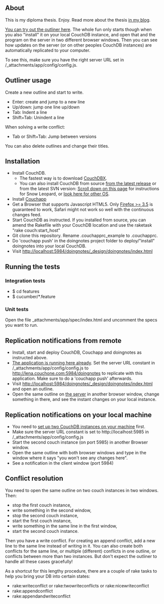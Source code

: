 ## About

This is my diploma thesis. Enjoy. Read more about the thesis <a href="http://lenaherrmann.net/tag/thesis">in my blog</a>.

<a href=" http://lena.couchone.com:5984/doingnotes">You can try out the outliner here</a>. The whole fun only starts though when you also "install" it on your local CouchDB instance, and open that and the program on the server in two different browser windows. Then you can see how updates on the server (or on other peoples CouchDB instances) are automatically replicated to your computer.

To see this, make sure you have the right server URL set in /_attachments/app/config/config.js.

## Outliner usage

Create a new outline and start to write.

- Enter: create and jump to a new line
- Up/down: jump one line up/down
- Tab: Indent a line
- Shift+Tab: Unindent a line

When solving a write conflict:

- Tab or Shift+Tab: Jump between versions

You can also delete outlines and change their titles.

## Installation

- Install CouchDB. 
  - The fastest way is to download <a href="http://janl.github.com/couchdbx/">CouchDBX</a>.
  - You can also install CouchDB from source <a href="http://couchdb.apache.org/downloads.html">from the latest release</a> or from the latest SVN version: <a href="http://wiki.apache.org/couchdb/Installing_on_OSX">Scroll down on this page</a> for instructions for Snow Leopard, or <a href="http://wiki.apache.org/couchdb/Installation">look here for other OS</a>.
- Install <a href="http://couchapp.org/page/index">Couchapp</a>
- Get a Browser that supports Javascript HTML5. Only <a href="http://getfirefox.com/">Firefox >= 3.5</a> is guaranteed to work, Safari might not work so well with the continuous changes feed.
- Start CouchDB as instructed. If you installed from source, you can amend the Rakefile with your CouchDB location and use the raketask "rake couch:start_host"
- Git clone this repository. Rename .couchapprc_example to .couchapprc.
- Do 'couchapp push' in the doingnotes project folder to deploy/"install" doingnotes into your local CouchDB.
- Visit <a href="http://localhost:5984/doingnotes/_design/doingnotes/index.html">http://localhost:5984/doingnotes/_design/doingnotes/index.html</a>

## Running the tests

### Integration tests

- $ cd features
- $ cucumber/*.feature

### Unit tests
Open the file _attachments/app/spec/index.html and uncomment the specs you want to run. 

## Replication notifications from remote

- Install, start and deploy CouchDB, Couchapp and doingnotes as instructed above.
- <a href=" http://lena.couchone.com:5984/doingnotes/_design/doingnotes/index.html#/outlines/">The application is running here already</a>. Set the server URL constant in /_attachments/app/config/config.js to http://lena.couchone.com:5984/doingnotes to replicate with this application. Make sure to do a 'couchapp push' afterwards.
- Visit <a href="http://localhost:5984/doingnotes/_design/doingnotes/index.html">http://localhost:5984/doingnotes/_design/doingnotes/index.html</a> and open an outline.
- Open the same outline on <a href=" http://lena.couchone.com:5984/doingnotes/_design/doingnotes/index.html#/outlines/">the server</a> in another browser window, change something in there, and see the instant changes on your local instance.


## Replication notifications on your local machine

- You need to <a href="http://code.google.com/p/couchdb-lounge/wiki/SettingUpTwoCouchInstances">set up two CouchDB instances on your machine</a> first. 
- Make sure the server URL constant is set to http://localhost:5985 in /_attachments/app/config/config.js
- Start the second couch instance (on port 5985) in another Browser window. 
- Open the same outline with both browser windows and type in the window where it says "you won't see any changes here".
- See a notification in the client window (port 5984)

## Conflict resolution 

You need to open the same outline on two couch instances in two windows. Then:
 
- stop the first couch instance, 
- write something in the second window, 
- stop the second couch instance, 
- start the first couch instance, 
- write something in the same line in the first window, 
- start the second couch instance. 

Then you have a write conflict. For creating an append conflict, add a new line to the same line instead of writing in it. You can also create both conflicts for the same line, or multiple (different) conflicts in one outline, or conflicts between more than two instances. But don't expect the outliner to handle all these cases gracefully!

As a shortcut for this lengthy procedure, there are a couple of rake tasks to help you bring your DB into certain states:

- rake:writeconflict or rake:twowriteconflicts or rake:nicewriteconflict
- rake:appendconflict
- rake:appendandwriteconflict


